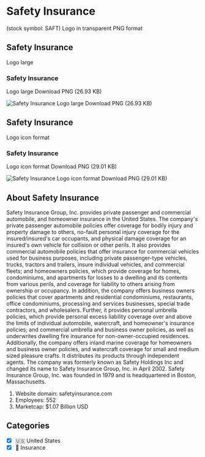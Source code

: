 # Safety Insurance
 (stock symbol: SAFT) Logo in transparent PNG format

## Safety Insurance
 Logo large

### Safety Insurance
 Logo large Download PNG (26.93 KB)

![Safety Insurance
 Logo large Download PNG (26.93 KB)](/img/orig/SAFT_BIG-d4ae9856.png)

## Safety Insurance
 Logo icon format

### Safety Insurance
 Logo icon format Download PNG (29.01 KB)

![Safety Insurance
 Logo icon format Download PNG (29.01 KB)](/img/orig/SAFT-3f13a6f9.png)

## About Safety Insurance


Safety Insurance Group, Inc. provides private passenger and commercial automobile, and homeowner insurance in the United States. The company's private passenger automobile policies offer coverage for bodily injury and property damage to others, no-fault personal injury coverage for the insured/insured's car occupants, and physical damage coverage for an insured's own vehicle for collision or other perils. It also provides commercial automobile policies that offer insurance for commercial vehicles used for business purposes, including private passenger-type vehicles, trucks, tractors and trailers, insure individual vehicles, and commercial fleets; and homeowners policies, which provide coverage for homes, condominiums, and apartments for losses to a dwelling and its contents from various perils, and coverage for liability to others arising from ownership or occupancy. In addition, the company offers business owners policies that cover apartments and residential condominiums, restaurants, office condominiums, processing and services businesses, special trade contractors, and wholesalers. Further, it provides personal umbrella policies, which provide personal excess liability coverage over and above the limits of individual automobile, watercraft, and homeowner's insurance policies; and commercial umbrella and business owner policies, as well as underwrites dwelling fire insurance for non-owner-occupied residences. Additionally, the company offers inland marine coverage for homeowners and business owner policies, and watercraft coverage for small and medium sized pleasure crafts. It distributes its products through independent agents. The company was formerly known as Safety Holdings Inc and changed its name to Safety Insurance Group, Inc. in April 2002. Safety Insurance Group, Inc. was founded in 1979 and is headquartered in Boston, Massachusetts.

1. Website domain: safetyinsurance.com
2. Employees: 552
3. Marketcap: $1.07 Billion USD


## Categories
- [x] 🇺🇸 United States
- [x] 🏦 Insurance
